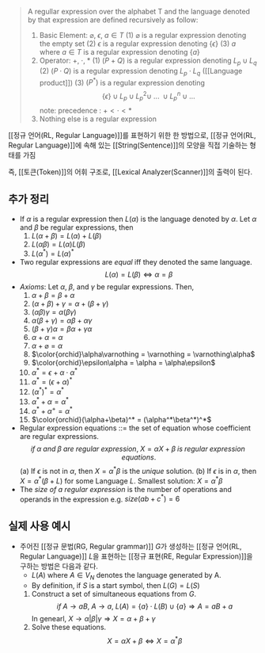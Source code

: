 > A regullar expression over the alphabet T and the language denoted by that expression are defined recursively as follow:
> 1. Basic Element: $\varnothing, \; \epsilon, \; a \in T$
> 	(1) $\varnothing$ is a regular expression denoting the empty set
> 	(2) $\epsilon$ is a regular expression denoting $\{ \epsilon \}$
> 	(3) $a$ where $a \in T$ is a regular expression denoting $\{ a \}$
> 2. Operator: $+, \; \cdot, \; *$
>	(1) $(P + Q)$ is a regular expression denoting  $L_p \cup L_q$
>	(2) $(P\cdot Q)$ is a regular expression denoting $L_p \cdot L_q$ ([[Language product]])
>	(3) $(P^*)$ is a regular expression denoting $$\{\epsilon\}\cup L_p \cup L^2_p \cup \; ... \; \cup L^n_p \cup ... $$
>		note: precedence : $+ < \cdot < *$
>3. Nothing else is a regular expression

[[정규 언어(RL, Regular Language)]]를 표현하기 위한 한 방법으로, [[정규 언어(RL, Regular Language)]]에 속해 있는 [[String(Sentence)]]의 모양을 직접 기술하는 형태를 가짐

즉, [[토큰(Token)]]의 어휘 구조로, [[Lexical Analyzer(Scanner)]]의 출력이 된다.
## **추가 정리**
+ If $\alpha$ is a regular expression then $L(\alpha)$ is the language denoted by $\alpha$. Let $\alpha$ and $\beta$ be regular expressions, then
	1. $L(\alpha + \beta) = L(\alpha) + L(\beta)$
	2. $L(\alpha\beta) = L(\alpha)L(\beta)$
	3. $L(\alpha^*) = L(\alpha)^*$
+ Two regular expressions are *equal* iff they denoted the same language. $$L(\alpha) = L(\beta) \Leftrightarrow \alpha = \beta $$
+ *Axioms*: Let $\alpha, \; \beta,$ and $\gamma$ be regular expressions. Then,
	1. $\alpha + \beta = \beta + \alpha$
	2. $(\alpha + \beta) + \gamma = \alpha + (\beta + \gamma)$
	3. $(\alpha\beta)\gamma = \alpha(\beta\gamma)$
	4. $\alpha(\beta + \gamma) = \alpha\beta + \alpha\gamma$
	5. $(\beta + \gamma)\alpha = \beta\alpha + \gamma\alpha$
	6. $\alpha + \alpha = \alpha$
	7. $\alpha + \varnothing = \alpha$
	8. $\color{orchid}\alpha\varnothing = \varnothing = \varnothing\alpha$
	9. $\color{orchid}\epsilon\alpha = \alpha = \alpha\epsilon$
	10. $\alpha^* = \epsilon + \alpha \cdot \alpha^*$
	11. $\alpha^* = (\epsilon + \alpha)^*$
	12. $(\alpha^* )^* = \alpha^*$
	13. $\alpha^* + \alpha = \alpha^*$
	14. $\alpha^* + \alpha^+ = \alpha^*$
	15. $\color{orchid}(\alpha+\beta)^* = (\alpha^*\beta^*)^*$ 
+ Regular expression equations ::= the set of equation whose coefficient are regular expressions. $$if \; \alpha \; and \; \beta \; are \; regular \; expression, \; X = \alpha X + \beta \; is \; regular \; expression \; equations.$$
	(a) If $\epsilon$ is not in $\alpha$, then $X = \alpha^* \beta$ is the *unique* solution.
	(b) If $\epsilon$ is in $\alpha$, then $X = \alpha^* (\beta + L)$ for some Language $L$. 
	  Smallest solution:  $X = \alpha^* \beta$ 
+ The *size of a regular expression* is the number of operations and operands in the expression
	e.g. $size(ab+c^*) = 6$


## **실제 사용 예시**

+ 주어진 [[정규 문법(RG, Regular grammar)]] $G$가 생성하는 [[정규 언어(RL, Regular Language)]] $L$을 표현하는 [[정규 표현(RE, Regular Expression)]]을 구하는 방법은 다음과 같다.
	+ $L(A)$ where $A \in V_N$ denotes the language generated by A.
	+ By definition, if $S$ is a start symbol, then $L(G)=L(S)$
	1. Construct a set of simultaneous equations from $G$. $$if \; A \rightarrow aB, \; A \rightarrow a, \; L(A) = \{a\} \cdot L(B) \cup \{a\} \Rightarrow A = aB + a$$ In genearl, $X \rightarrow \alpha |\beta|\gamma \Rightarrow X = \alpha + \beta + \gamma$
	2. Solve these equations. $$X = \alpha X + \beta \Leftrightarrow X = \alpha^* \beta$$
